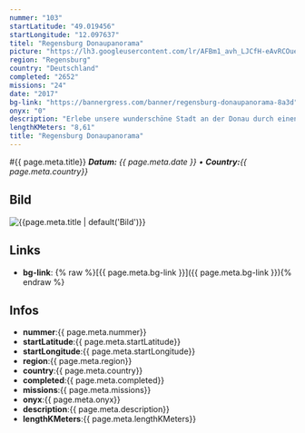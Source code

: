 ```yaml
---
nummer: "103"
startLatitude: "49.019456"
startLongitude: "12.097637"
titel: "Regensburg Donaupanorama"
picture: "https://lh3.googleusercontent.com/lr/AFBm1_avh_LJCfH-eAvRCOue5j5gli5eiclhn-dUOyPxAetQRz9NdqfN35hH2dVa6kXIdtLi6_TkVVNlUYwS69831274bffTWDByQML6TDAM57UwfiNOTixEnfssyx3GHrMTOenag1N1doZSLJZJZbbKhQKvOXNjp_HYlkM70TDlBpMxbmB31HNaCKIHA76obPUGTTrbyASkt0RDIhAWCYhJI3p63QOAknvnTcL8lEovzPcIDpnUfcuLBt_kZr0YLnkPNs2yGN_b-JKhBKz8dVQtUL2cTYx2Tl_TseHVYcaqTaxdUenjMI7O4jS3tGy8_GGMSM_Ku72Op_EmVAautgnrovMJq11YJPEVWYdsUNA6lf0v5eA7fLjHVSP7mo6taVgnw8SJ1MJqCVYktR74bclw0hGooJKFWZM8TzCRSmuVjiJVgU1KWxJmBwHbtsnF_0SQGekFvlt32N6tJVBZ3pKu4WC-2ahsvGzwpXNlYKGYGRma-9OfVGyBNBFCFlwzNAK4QVKfzcsxq6KJJivNzjYvE9jirrFmOanP_vEP7vgVMrUvz94Y191f9ZY2o8uaf6V_UoJSvr34uF80EPcwxnYug_WunIxkMjjuVdbmeLwGp6xo6aIhQAGhR4pIxUEXMncRoqGXU-ztSlqHej6KkFOUgiqqX7K_njrDrG_XA1HXG_8iaDbVOu_2XamGrDcL7KN-3MylHlKhZyGogCG2yZqbnU1--y-87445cxUNv30ThP9TMkd8OaUZvPy8pD87grn6gx9Yk38Xl6cbWeQ2jOtoL5VpslxdCdPMf8FFlWMf7MpraWyA7BK__VlShUD7lcBJw_XYaQrT2Ln8Yj_T3csvKFI0nnpYIuQdrogk"
region: "Regensburg"
country: "Deutschland"
completed: "2652"
missions: "24"
date: "2017"
bg-link: "https://bannergress.com/banner/regensburg-donaupanorama-8a3d"
onyx: "0"
description: "Erlebe unsere wunderschöne Stadt an der Donau durch einen schönen Spaziergang! Ich wünsche euch viel Spaß!"
lengthKMeters: "8,61"
title: "Regensburg Donaupanorama"
---
```


#{{ page.meta.title}}
_**Datum:** {{ page.meta.date }} • **Country:**{{ page.meta.country}}_

## Bild
![{{page.meta.title | default('Bild')}}]({{page.meta.picture}})

## Links
- **bg-link**: {% raw %}[{{ page.meta.bg-link }}]({{ page.meta.bg-link }}){% endraw %}

## Infos
- **nummer**:{{ page.meta.nummer}}
- **startLatitude**:{{ page.meta.startLatitude}}
- **startLongitude**:{{ page.meta.startLongitude}}
- **region**:{{ page.meta.region}}
- **country**:{{ page.meta.country}}
- **completed**:{{ page.meta.completed}}
- **missions**:{{ page.meta.missions}}
- **onyx**:{{ page.meta.onyx}}
- **description**:{{ page.meta.description}}
- **lengthKMeters**:{{ page.meta.lengthKMeters}}

